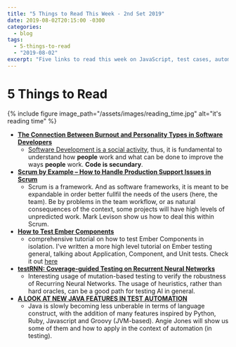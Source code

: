 ```yaml
---
title: "5 Things to Read This Week - 2nd Set 2019"
date: 2019-08-02T20:15:00 -0300
categories:
  - blog
tags:
  - 5-things-to-read
  - "2019-08-02"
excerpt: "Five links to read this week on JavaScript, test cases, automation teams, quality, and goal focus"
---
```


# 5 Things to Read

{% include figure image_path="/assets/images/reading_time.jpg" alt="it's reading time" %}


- **[The Connection Between Burnout and Personality Types in Software Developers](https://arxiv.org/abs/1906.09463)**
  - [Software Development is a social activity](https://glen-ford.blogspot.com/2009/04/software-development-is-social-activity.html), thus, it is fundamental to understand how **people** work and what can be done to improve the ways **people** work. **Code is secundary**.
- **[Scrum by Example – How to Handle Production Support Issues in Scrum](https://agilepainrelief.com/notesfromatooluser/2019/06/scrum-production-support.html)**
  - Scrum is a framework. And as software frameworks, it is meant to be expandable in order better fullfil the needs of the users (here, the team). Be by problems in the team workflow, or as natural consequences of the context, some projects will have high levels of unpredicted work. Mark Levison show us how to deal this within Scrum. 
- **[How to Test Ember Components](https://emberigniter.com/test-ember-components-integration/)**
  - comprehensive tutorial on how to test Ember Components in isolation. I've written a more high level tutorial on Ember testing general, talking about Application, Component, and Unit tests. Check it out [here](http://thatsabug.com//blog/testing_ember_application_first_steps/)
- **[testRNN: Coverage-guided Testing on Recurrent Neural Networks](https://arxiv.org/abs/1906.08557)**
  - Interesting usage of mutation-based testing to verify the robustness of Recurring Neural Networks. The usage of heuristics, rather than hard oracles, can be a good path for testing AI in general.
- **[A LOOK AT NEW JAVA FEATURES IN TEST AUTOMATION](http://angiejones.tech/new-java-features-test-automation/)**
  - Java is slowly becoming less unberable in terms of language construct, with the addition of many features inspired by Python, Ruby, Javascript and Groovy (JVM-based). Angie Jones will show us some of them and how to apply in the context of automation (in testing).
